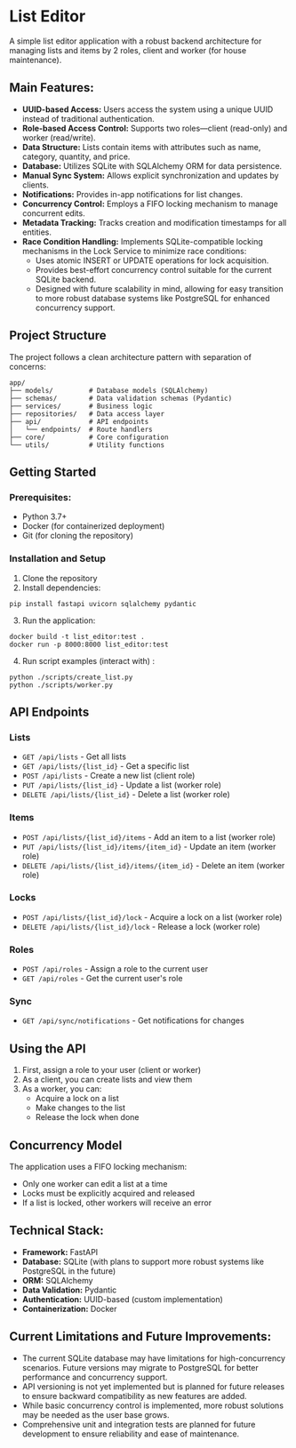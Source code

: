# List Editor

A simple list editor application with a robust backend architecture for managing lists and items by 2 roles, client and worker (for house maintenance).

## Main Features:
- **UUID-based Access:** Users access the system using a unique UUID instead of traditional authentication.
- **Role-based Access Control:** Supports two roles—client (read-only) and worker (read/write).
- **Data Structure:** Lists contain items with attributes such as name, category, quantity, and price.
- **Database:** Utilizes SQLite with SQLAlchemy ORM for data persistence.
- **Manual Sync System:** Allows explicit synchronization and updates by clients.
- **Notifications:** Provides in-app notifications for list changes.
- **Concurrency Control:** Employs a FIFO locking mechanism to manage concurrent edits.
- **Metadata Tracking:** Tracks creation and modification timestamps for all entities.
- **Race Condition Handling:** Implements SQLite-compatible locking mechanisms in the Lock Service to minimize race conditions:
  - Uses atomic INSERT or UPDATE operations for lock acquisition.
  - Provides best-effort concurrency control suitable for the current SQLite backend.
  - Designed with future scalability in mind, allowing for easy transition to more robust database systems like PostgreSQL for enhanced concurrency support.

## Project Structure

The project follows a clean architecture pattern with separation of concerns:

```
app/
├── models/         # Database models (SQLAlchemy)
├── schemas/        # Data validation schemas (Pydantic)
├── services/       # Business logic
├── repositories/   # Data access layer
├── api/            # API endpoints
│   └── endpoints/  # Route handlers
├── core/           # Core configuration
└── utils/          # Utility functions
```

## Getting Started

### Prerequisites:
- Python 3.7+
- Docker (for containerized deployment)
- Git (for cloning the repository)

### Installation and Setup

1. Clone the repository
2. Install dependencies:
```
pip install fastapi uvicorn sqlalchemy pydantic
```

3. Run the application:
```
docker build -t list_editor:test .
docker run -p 8000:8000 list_editor:test
```

4. Run script examples (interact with) :
```
python ./scripts/create_list.py
python ./scripts/worker.py
```

## API Endpoints

### Lists
- `GET /api/lists` - Get all lists
- `GET /api/lists/{list_id}` - Get a specific list
- `POST /api/lists` - Create a new list (client role)
- `PUT /api/lists/{list_id}` - Update a list (worker role)
- `DELETE /api/lists/{list_id}` - Delete a list (worker role)

### Items
- `POST /api/lists/{list_id}/items` - Add an item to a list (worker role)
- `PUT /api/lists/{list_id}/items/{item_id}` - Update an item (worker role)
- `DELETE /api/lists/{list_id}/items/{item_id}` - Delete an item (worker role)

### Locks
- `POST /api/lists/{list_id}/lock` - Acquire a lock on a list (worker role)
- `DELETE /api/lists/{list_id}/lock` - Release a lock (worker role)

### Roles
- `POST /api/roles` - Assign a role to the current user
- `GET /api/roles` - Get the current user's role

### Sync
- `GET /api/sync/notifications` - Get notifications for changes

## Using the API

1. First, assign a role to your user (client or worker)
2. As a client, you can create lists and view them
3. As a worker, you can:
   - Acquire a lock on a list
   - Make changes to the list
   - Release the lock when done

## Concurrency Model

The application uses a FIFO locking mechanism:
- Only one worker can edit a list at a time
- Locks must be explicitly acquired and released
- If a list is locked, other workers will receive an error

## Technical Stack:

- **Framework:** FastAPI
- **Database:** SQLite (with plans to support more robust systems like PostgreSQL in the future)
- **ORM:** SQLAlchemy
- **Data Validation:** Pydantic
- **Authentication:** UUID-based (custom implementation)
- **Containerization:** Docker

## Current Limitations and Future Improvements:
- The current SQLite database may have limitations for high-concurrency scenarios. Future versions may migrate to PostgreSQL for better performance and concurrency support.
- API versioning is not yet implemented but is planned for future releases to ensure backward compatibility as new features are added.
- While basic concurrency control is implemented, more robust solutions may be needed as the user base grows.
- Comprehensive unit and integration tests are planned for future development to ensure reliability and ease of maintenance.

